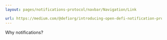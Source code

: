 ```yaml
---
layout: pages/notifications-protocol/navbar/Navigation/Link

url: https://medium.com/@defiorg/introducing-open-defi-notification-protocol-95a8712a94e0
---
```


Why notifications?
